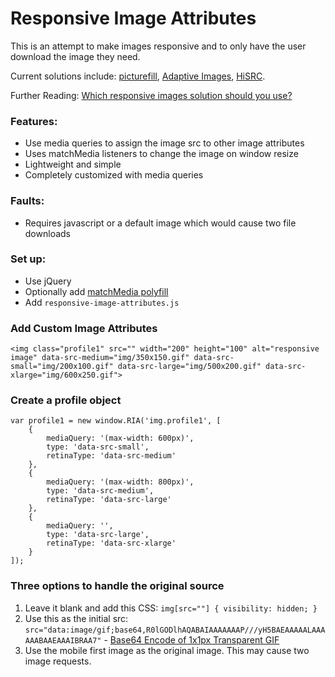 # Responsive Image Attributes

This is an attempt to make images responsive and to only have the user download the image they need.

Current solutions include: [picturefill](https://github.com/scottjehl/picturefill), [Adaptive Images](https://github.com/MattWilcox/Adaptive-Images), [HiSRC](https://github.com/teleject/hisrc).

Further Reading: [Which responsive images solution should you use?](http://css-tricks.com/which-responsive-images-solution-should-you-use/)

### Features:
* Use media queries to assign the image src to other image attributes
* Uses matchMedia listeners to change the image on window resize
* Lightweight and simple
* Completely customized with media queries

### Faults:
* Requires javascript or a default image which would cause two file downloads

### Set up:
* Use jQuery
* Optionally add [matchMedia polyfill](https://github.com/paulirish/matchMedia.js/)
* Add `responsive-image-attributes.js`

### Add Custom Image Attributes

    <img class="profile1" src="" width="200" height="100" alt="responsive image" data-src-medium="img/350x150.gif" data-src-small="img/200x100.gif" data-src-large="img/500x200.gif" data-src-xlarge="img/600x250.gif">

### Create a profile object

    var profile1 = new window.RIA('img.profile1', [
        {
            mediaQuery: '(max-width: 600px)',
            type: 'data-src-small',
            retinaType: 'data-src-medium'
        },
        {
            mediaQuery: '(max-width: 800px)',
            type: 'data-src-medium',
            retinaType: 'data-src-large'
        },
        {
            mediaQuery: '',
            type: 'data-src-large',
            retinaType: 'data-src-xlarge'
        }
    ]);

### Three options to handle the original source
1. Leave it blank and add this CSS: `img[src=""] { visibility: hidden; }`
2. Use this as the initial src: `src="data:image/gif;base64,R0lGODlhAQABAIAAAAAAAP///yH5BAEAAAAALAAAAAABAAEAAAIBRAA7"` - [Base64 Encode of 1x1px Transparent GIF](http://css-tricks.com/snippets/html/base64-encode-of-1x1px-transparent-gif/)
3. Use the mobile first image as the original image. This may cause two image requests.